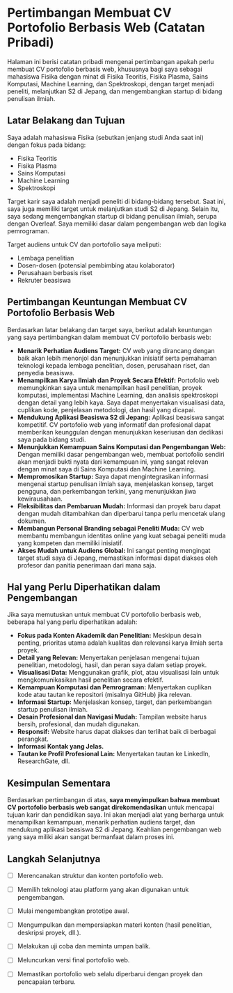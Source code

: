 # Pertimbangan Membuat CV Portofolio Berbasis Web (Catatan Pribadi)

Halaman ini berisi catatan pribadi mengenai pertimbangan apakah perlu membuat CV portofolio berbasis web, khususnya bagi saya sebagai mahasiswa Fisika dengan minat di Fisika Teoritis, Fisika Plasma, Sains Komputasi, Machine Learning, dan Spektroskopi, dengan target menjadi peneliti, melanjutkan S2 di Jepang, dan mengembangkan startup di bidang penulisan ilmiah.

## Latar Belakang dan Tujuan

Saya adalah mahasiswa Fisika (sebutkan jenjang studi Anda saat ini) dengan fokus pada bidang:

* Fisika Teoritis
* Fisika Plasma
* Sains Komputasi
* Machine Learning
* Spektroskopi

Target karir saya adalah menjadi peneliti di bidang-bidang tersebut. Saat ini, saya juga memiliki target untuk melanjutkan studi S2 di Jepang. Selain itu, saya sedang mengembangkan startup di bidang penulisan ilmiah, serupa dengan Overleaf. Saya memiliki dasar dalam pengembangan web dan logika pemrograman.

Target audiens untuk CV dan portofolio saya meliputi:

* Lembaga penelitian
* Dosen-dosen (potensial pembimbing atau kolaborator)
* Perusahaan berbasis riset
* Rekruter beasiswa

## Pertimbangan Keuntungan Membuat CV Portofolio Berbasis Web

Berdasarkan latar belakang dan target saya, berikut adalah keuntungan yang saya pertimbangkan dalam membuat CV portofolio berbasis web:

* **Menarik Perhatian Audiens Target:** CV web yang dirancang dengan baik akan lebih menonjol dan menunjukkan inisiatif serta pemahaman teknologi kepada lembaga penelitian, dosen, perusahaan riset, dan penyedia beasiswa.
* **Menampilkan Karya Ilmiah dan Proyek Secara Efektif:** Portofolio web memungkinkan saya untuk menampilkan hasil penelitian, proyek komputasi, implementasi Machine Learning, dan analisis spektroskopi dengan detail yang lebih kaya. Saya dapat menyertakan visualisasi data, cuplikan kode, penjelasan metodologi, dan hasil yang dicapai.
* **Mendukung Aplikasi Beasiswa S2 di Jepang:** Aplikasi beasiswa sangat kompetitif. CV portofolio web yang informatif dan profesional dapat memberikan keunggulan dengan menunjukkan keseriusan dan dedikasi saya pada bidang studi.
* **Menunjukkan Kemampuan Sains Komputasi dan Pengembangan Web:** Dengan memiliki dasar pengembangan web, membuat portofolio sendiri akan menjadi bukti nyata dari kemampuan ini, yang sangat relevan dengan minat saya di Sains Komputasi dan Machine Learning.
* **Mempromosikan Startup:** Saya dapat mengintegrasikan informasi mengenai startup penulisan ilmiah saya, menjelaskan konsep, target pengguna, dan perkembangan terkini, yang menunjukkan jiwa kewirausahaan.
* **Fleksibilitas dan Pembaruan Mudah:** Informasi dan proyek baru dapat dengan mudah ditambahkan dan diperbarui tanpa perlu mencetak ulang dokumen.
* **Membangun Personal Branding sebagai Peneliti Muda:** CV web membantu membangun identitas online yang kuat sebagai peneliti muda yang kompeten dan memiliki inisiatif.
* **Akses Mudah untuk Audiens Global:** Ini sangat penting mengingat target studi saya di Jepang, memastikan informasi dapat diakses oleh profesor dan panitia penerimaan dari mana saja.

## Hal yang Perlu Diperhatikan dalam Pengembangan

Jika saya memutuskan untuk membuat CV portofolio berbasis web, beberapa hal yang perlu diperhatikan adalah:

* **Fokus pada Konten Akademik dan Penelitian:** Meskipun desain penting, prioritas utama adalah kualitas dan relevansi karya ilmiah serta proyek.
* **Detail yang Relevan:** Menyertakan penjelasan mengenai tujuan penelitian, metodologi, hasil, dan peran saya dalam setiap proyek.
* **Visualisasi Data:** Menggunakan grafik, plot, atau visualisasi lain untuk mengkomunikasikan hasil penelitian secara efektif.
* **Kemampuan Komputasi dan Pemrograman:** Menyertakan cuplikan kode atau tautan ke repositori (misalnya GitHub) jika relevan.
* **Informasi Startup:** Menjelaskan konsep, target, dan perkembangan startup penulisan ilmiah.
* **Desain Profesional dan Navigasi Mudah:** Tampilan website harus bersih, profesional, dan mudah digunakan.
* **Responsif:** Website harus dapat diakses dan terlihat baik di berbagai perangkat.
* **Informasi Kontak yang Jelas.**
* **Tautan ke Profil Profesional Lain:** Menyertakan tautan ke LinkedIn, ResearchGate, dll.

## Kesimpulan Sementara

Berdasarkan pertimbangan di atas, **saya menyimpulkan bahwa membuat CV portofolio berbasis web sangat direkomendasikan** untuk mencapai tujuan karir dan pendidikan saya. Ini akan menjadi alat yang berharga untuk menampilkan kemampuan, menarik perhatian audiens target, dan mendukung aplikasi beasiswa S2 di Jepang. Keahlian pengembangan web yang saya miliki akan sangat bermanfaat dalam proses ini.

## Langkah Selanjutnya

* [ ] Merencanakan struktur dan konten portofolio web.
* [ ] Memilih teknologi atau platform yang akan digunakan untuk pengembangan.
* [ ] Mulai mengembangkan prototipe awal.
* [ ] Mengumpulkan dan mempersiapkan materi konten (hasil penelitian, deskripsi proyek, dll.).
* [ ] Melakukan uji coba dan meminta umpan balik.
* [ ] Meluncurkan versi final portofolio web.
* [ ] Memastikan portofolio web selalu diperbarui dengan proyek dan pencapaian terbaru.

